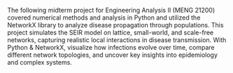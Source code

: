 The following midterm project for Engineering Analysis II (MENG 21200) covered numerical methods and analysis in Python and utilized the NetworkX library to analyze disease propagation through populations. This project simulates the SEIR model on lattice, small-world, and scale-free networks, capturing realistic local interactions in disease transmission. With Python & NetworkX, visualize how infections evolve over time, compare different network topologies, and uncover key insights into epidemiology and complex systems.
